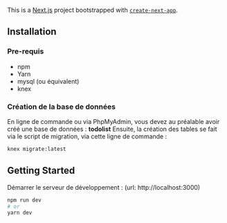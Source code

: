 This is a [Next.js](https://nextjs.org/) project bootstrapped with [`create-next-app`](https://github.com/vercel/next.js/tree/canary/packages/create-next-app).

## Installation

### Pre-requis

* npm
* Yarn
* mysql (ou équivalent)
* knex

### Création de la base de données

En ligne de commande ou via PhpMyAdmin, vous devez au préalable avoir créé une base de données : **todolist**
Ensuite, la création des tables se fait via le script de migration, via cette ligne de commande : 

```bash
knex migrate:latest
```

## Getting Started

Démarrer le serveur de développement : (url: http://localhost:3000)

```bash
npm run dev
# or
yarn dev
```
